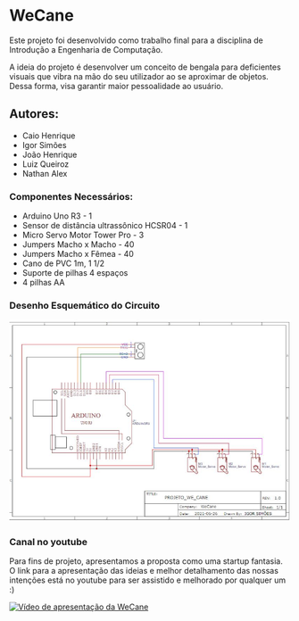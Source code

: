 # WeCane

Este projeto foi desenvolvido como trabalho final para a disciplina de Introdução a Engenharia de Computação.

A ideia do projeto é desenvolver um conceito de bengala para deficientes visuais que vibra na mão do
seu utilizador ao se aproximar de objetos. Dessa forma, visa garantir maior pessoalidade ao usuário.

## Autores: 
  * Caio Henrique
  * Igor Simões
  * João Henrique
  * Luiz Queiroz
  * Nathan Alex


### Componentes Necessários:

  * Arduino Uno R3 - 1
  * Sensor de distância ultrassônico HCSR04 - 1
  * Micro Servo Motor Tower Pro - 3
  * Jumpers Macho x Macho - 40
  * Jumpers Macho x Fêmea - 40
  * Cano de PVC 1m, 1 1/2
  * Suporte de pilhas 4 espaços
  * 4 pilhas AA
 
### Desenho Esquemático do Circuito
![Desenho Esquemático do Circuito](https://github.com/igoorsimoess/WeCane/blob/main/PROJETO.JPG)

### Canal no youtube

Para fins de projeto, apresentamos a proposta como uma startup fantasia. O link para a apresentação das ideias e melhor detalhamento das nossas intenções está no youtube para ser assistido e melhorado por qualquer um :)

[![Vídeo de apresentação da WeCane](https://res.cloudinary.com/marcomontalbano/image/upload/v1624896948/video_to_markdown/images/youtube--5Kkm9HKSyZk-c05b58ac6eb4c4700831b2b3070cd403.jpg)](https://youtu.be/5Kkm9HKSyZk "Vídeo de apresentação da WeCane")

